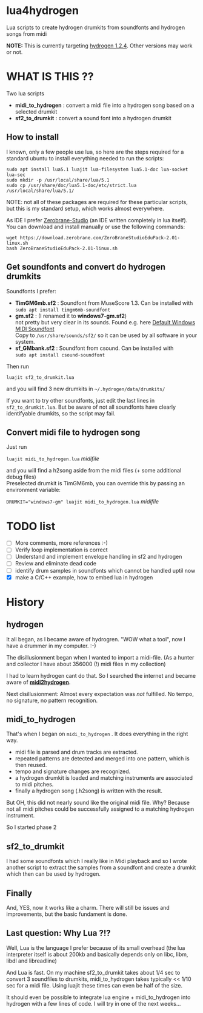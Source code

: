 # lua4hydrogen
Lua scripts to create hydrogen drumkits from soundfonts and hydrogen songs from midi
  
**NOTE:** This is currently targeting [hydrogen 1.2.4](https://github.com/hydrogen-music/hydrogen/releases/tag/1.2.4). Other versions may work or not.

# WHAT IS THIS ??

Two lua scripts

- **midi_to_hydrogen** : convert a midi file into a hydrogen song based on a selected drumkit
- **sf2_to_drumkit** : convert a sound font into a hydrogen drumkit

## How to install

I known, only a few people use lua, so here are the steps required for a standard ubuntu to install everything needed to run the scripts:

    sudo apt install lua5.1 luajit lua-filesystem lua5.1-doc lua-socket lua-sec
    sudo mkdir -p /usr/local/share/lua/5.1
    sudo cp /usr/share/doc/lua5.1-doc/etc/strict.lua /usr/local/share/lua/5.1/

NOTE: not all of these packages are required for these particular scripts, but this is my standard setup, which works almost everywhere.

As IDE I prefer [Zerobrane-Studio](https://studio.zerobrane.com/) (an IDE written completely in lua itself).
You can download and install manually or use the following commands:

    wget https://download.zerobrane.com/ZeroBraneStudioEduPack-2.01-linux.sh
    bash ZeroBraneStudioEduPack-2.01-linux.sh


## Get soundfonts and convert do hydrogen drumkits  

Soundfonts I prefer:

- **TimGM6mb.sf2** : Soundfont from MuseScore 1.3. Can be installed with  
  `sudo apt install timgm6mb-soundfont`
- **gm.sf2** : (I renamed it to **windows7-gm.sf2**)   
  not pretty but very clear in its sounds. Found e.g. here [Default Windows MIDI Soundfont](https://musical-artifacts.com/artifacts/713)  
   Copy to `/usr/share/sounds/sf2/` so it can be used by all software in your system.  
- **sf_GMbank.sf2** : Soundfont from csound. Can be installed with  
  `sudo apt install csound-soundfont`


  
Then run   
  
`luajit sf2_to_drumkit.lua`   
  
and you will find 3 new drumkits in `~/.hydrogen/data/drumkits/`  
  
If you want to try other soundfonts, just edit the last lines in `sf2_to_drumkit.lua`. But be aware of not all soundfonts have clearly identifyable drumkits, so the script may fail.
  
## Convert midi file to hydrogen song

Just run

`luajit midi_to_hydrogen.lua` *midifile*

and you will find a h2song aside from the midi files (+ some additional debug files)  
Preselected drumkit is TimGM6mb, you can override this by  passing an environment variable:  

`DRUMKIT="windows7-gm" luajit midi_to_hydrogen.lua` *midifile*

# TODO list

- [ ] More comments, more references :-)
- [ ] Verify loop implementation is correct
- [ ] Understand and implement envelope handling in sf2 and hydrogen
- [ ] Review and eliminate dead code
- [ ] identify drum samples in soundfonts which cannot be handled uptil now
- [x] make a C/C++ example, how to embed lua in hydrogen

# History
  
## hydrogen  

It all began, as I became aware of hydrogren. "WOW what a tool", now I have a drummer in my computer. :-) 

The disillusionment began when I wanted to import a midi-file. (As a hunter and collector I have about 356000 (!) midi files in my collection)
  
I had to learn hydrogen cant do that. So I searched the internet and became aware of **[midi2hydrogen](https://github.com/RushOnline/midi2hydrogen)**.   
  
Next disillusionment: Almost every expectation was *not* fulfilled. No tempo, no signature, no pattern recognition.

## midi_to_hydrogen

That's when I began on `midi_to_hydrogen` . It does everything in the right way.
  
- midi file is parsed and drum tracks are extracted.
- repeated patterns are detected and merged into one pattern, which is then reused.
- tempo and signature changes are recognized.
- a hydrogen drumkit is loaded and matching instruments are associated to midi pitches.
- finally a hydrogen song (.h2song) is written with the result.

But OH, this did not nearly sound like the original midi file. Why? Because not all midi pitches could be successfully assigned to a matching hydrogen instrument.

So I started phase 2

## sf2_to_drumkit

I had some soundfonts which I really like in Midi playback and so I wrote another script to extract the samples from a soundfont and create a drumkit which then can be used by hydrogen.

## Finally
  
And, YES, now it works like a charm. There will still be issues and improvements, but the basic fundament is done.
  
## Last question: Why Lua ?!?  
  
Well, Lua is the language I prefer because of its small overhead (the lua interpreter itself is about 200kb and basically depends only on libc, libm, libdl and libreadline)  
  
And Lua is fast. On my machine sf2_to_drumkit takes about 1/4 sec to convert 3 soundfiles to drumkits, midi_to_hydrogen takes typically << 1/10 sec for a midi file. Using luajit these times can even be half of the size.

It should even be possible to integrate lua engine + midi_to_hydrogen into hydrogen with a few lines of code. I will try in one of the next weeks...


